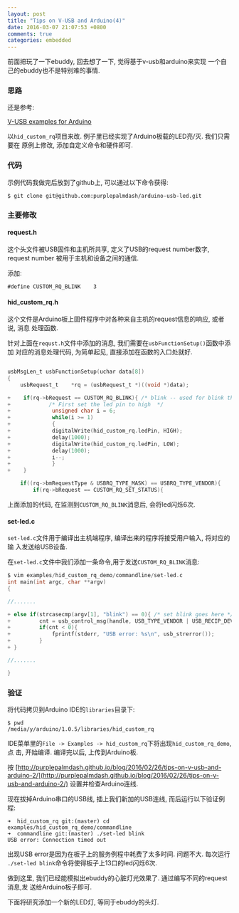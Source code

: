 ```yaml
---
layout: post
title: "Tips on V-USB and Arduino(4)"
date: 2016-03-07 21:07:53 +0800
comments: true
categories: embedded
---
```

前面把玩了一下ebuddy, 回去想了一下, 觉得基于v-usb和arduino来实现
一个自己的ebuddy也不是特别难的事情.     

### 思路
还是参考:     

[V-USB examples for Arduino](http://coopermaa2nd.blogspot.tw/2011/10/v-usb-examples-for-arduino.html)

以`hid_custom_rq`项目来改. 例子里已经实现了Arduino板载的LED亮/灭. 我们只需要在
原例上修改, 添加自定义命令和硬件即可.     

### 代码
示例代码我做完后放到了github上, 可以通过以下命令获得:     

```
$ git clone git@github.com:purplepalmdash/arduino-usb-led.git
```

### 主要修改
#### request.h
这个头文件被USB固件和主机所共享, 定义了USB的request number数字, request number
被用于主机和设备之间的通信.    

添加:    

```
#define CUSTOM_RQ_BLINK    3
```

#### hid_custom_rq.h
这个文件是Arduino板上固件程序中对各种来自主机的request信息的响应, 或者说, 消息
处理函数.    


针对上面在`requst.h`文件中添加的消息, 我们需要在`usbFunctionSetup()`函数中添加
对应的消息处理代码, 为简单起见, 直接添加在函数的入口处就好.     

```c

usbMsgLen_t usbFunctionSetup(uchar data[8])
{
    usbRequest_t    *rq = (usbRequest_t *)((void *)data);    

+    if(rq->bRequest == CUSTOM_RQ_BLINK){ /* blink -- used for blink the LED */
+            /* First set the led pin to high  */
+             unsigned char i = 6;
+             while(i >= 1)
+             {
+             digitalWrite(hid_custom_rq.ledPin, HIGH);
+             delay(1000);
+             digitalWrite(hid_custom_rq.ledPin, LOW);
+             delay(1000);
+             i--;
+             }
+    }

    if((rq->bmRequestType & USBRQ_TYPE_MASK) == USBRQ_TYPE_VENDOR){
        if(rq->bRequest == CUSTOM_RQ_SET_STATUS){
```
上面添加的代码, 在监测到`CUSTOM_RQ_BLINK`消息后, 会将led闪烁6次.     

#### set-led.c
`set-led.c`文件用于编译出主机端程序, 编译出来的程序将接受用户输入, 将对应的输
入发送给USB设备.     

在`set-led.c`文件中我们添加一条命令,用于发送`CUSTOM_RQ_BLINK`消息:     

```c
$ vim examples/hid_custom_rq_demo/commandline/set-led.c
int main(int argc, char **argv)
{

//.......

+ else if(strcasecmp(argv[1], "blink") == 0){ /* set blink goes here */
+         cnt = usb_control_msg(handle, USB_TYPE_VENDOR | USB_RECIP_DEVICE | USB_ENDPOINT_OUT, CUSTOM_RQ_BLINK, 0, 0, buffer, 0, 5000);
+         if(cnt < 0){
+             fprintf(stderr, "USB error: %s\n", usb_strerror());
+         }
+ }

//.......

}
``` 

### 验证
将代码拷贝到Arduino IDE的`libraries`目录下:    

```
$ pwd
/media/y/arduino/1.0.5/libraries/hid_custom_rq
```
IDE菜单里的`File -> Examples -> hid_custom_rq`下将出现`hid_custom_rq_demo`, 点
击, 开始编译. 编译完以后, 上传到Arduino板.    

按
[http://purplepalmdash.github.io/blog/2016/02/26/tips-on-v-usb-and-arduino-2/](http://purplepalmdash.github.io/blog/2016/02/26/tips-on-v-usb-and-arduino-2/)
设置并检查Arduino连线.    


现在拔掉Arduino串口的USB线, 插上我们新加的USB连线, 而后运行以下验证例程:    

```
➜  hid_custom_rq git:(master) cd examples/hid_custom_rq_demo/commandline 
➜  commandline git:(master) ./set-led blink
USB error: Connection timed out
```
出现USB error是因为在板子上的服务例程中耗费了太多时间. 问题不大. 每次运行
`./set-led blink`命令将使得板子上13口的led闪烁6次.   


做到这里, 我们已经能模拟出ebuddy的心脏灯光效果了. 通过编写不同的request消息,发
送给Arduino板子即可.   

下面将研究添加一个新的LED灯, 等同于ebuddy的头灯.        
